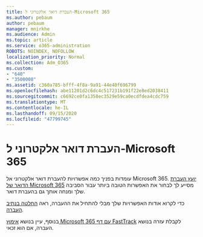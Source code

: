 ```yaml
---
title: העברת דואר אלקטרוני ל-Microsoft 365
ms.author: pebaum
author: pebaum
manager: mnirkhe
ms.audience: Admin
ms.topic: article
ms.service: o365-administration
ROBOTS: NOINDEX, NOFOLLOW
localization_priority: Normal
ms.collection: Adm_O365
ms.custom:
- "640"
- "3500008"
ms.assetid: c360a785-bfff-4f8a-9a91-44e40f696799
ms.openlocfilehash: abe11201d2c6dc4c517231b191f22e8ed2038411
ms.sourcegitcommit: c6692ce0fa1358ec3529e59ca0ecdfdea4cdc759
ms.translationtype: MT
ms.contentlocale: he-IL
ms.lasthandoff: 09/15/2020
ms.locfileid: "47799745"
---
```

# <a name="move-email-to-microsoft-365"></a>העברת דואר אלקטרוני ל-Microsoft 365

עומדות בפניך כמה אפשרויות להעברת דואר אלקטרוני אל Microsoft 365. [יועץ העברת הדואר של Microsoft 365](https://aka.ms/alchemyinsight-mailmigrationadvisor) מסייע לך לבחור את האפשרות הטובה ביותר עבור הסביבה שלך ומנחה אותך גם בהעברת דואר.
  
כדי לקרוא אודות האפשרויות שלך מבלי להתחיל את ההעברה, ראה [החלטה בנתיב העברה](https://docs.microsoft.com/Exchange/mailbox-migration/decide-on-a-migration-path).

בנוסף, עיין בנושא [אימוץ Microsoft 365 עם דף FastTrack](https://www.microsoft.com/fasttrack/microsoft-365/office-365) לקבלת עזרה בנושא העברה, אם הוא זכאי.
  